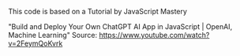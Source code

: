 This code is based on a Tutorial by JavaScript Mastery

"Build and Deploy Your Own ChatGPT AI App in JavaScript | OpenAI, Machine Learning"
Source: https://www.youtube.com/watch?v=2FeymQoKvrk
